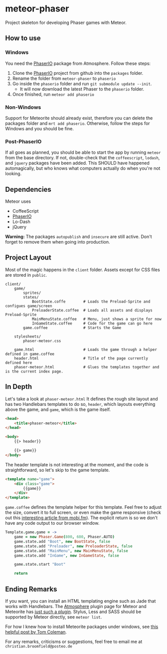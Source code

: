 meteor-phaser
=============

Project skeleton for developing Phaser games with Meteor.

## How to use

### Windows

You need the [PhaserIO](https://github.com/thinkong/meteor-phaser/) package from Atmosphere. Follow these steps:

1. Clone the [PhaserIO](https://github.com/thinkong/meteor-phaser/) project from github into the `packages` folder.
2. Rename the folder from `meteor-phaser` to `phaserio`
3. Go inside the `phaserio` folder and run `git submodule update --init`.
	- It will now download the latest Phaser to the `phaserio` folder.
4. Once finished, run `meteor add phaserio`

### Non-Windows

Support for Meteorite should already exist, therefore you can delete the packages folder and `mrt add phaserio`. Otherwise, follow the steps for Windows and you should be fine.

### Post-PhaserIO

If all goes as planned, you should be able to start the app by running `meteor` from the base directory. If not, double-check that the `coffeescript`, `lodash`, and `jquery` packages have been added. This SHOULD have happened automagically, but who knows what computers actually do when you're not looking.

## Dependencies

Meteor uses

- CoffeeScript
- [PhaserIO](https://github.com/thinkong/meteor-phaser/)
- Lo-Dash
- jQuery

**Warning:** The packages `autopublish` and `insecure` are still active. Don't forget to remove them when going into production.

## Project Layout

Most of the magic happens in the `client` folder. Assets except for CSS files are stored in `public`.

~~~
client/
	game/
		sprites/
		states/
			BootState.coffe        # Loads the Preload-Sprite and configues game/screen
			PreloaderState.coffee  # Loads all assets and displays Preload-Sprite
			MainMenuState.coffee   # Menu, just shows a sprite for now
			InGameState.coffee     # Code for the game can go here
		game.coffee	 			   # Starts the Game

	stylesheets/
		phaser-meteor.css

	game.html					   # Loads the game through a helper defined in game.coffee
	header.html					   # Title of the page currently defined here
	phaser-meteor.html			   # Glues the templates together and is the current index page.
~~~

## In Depth

Let's take a look at `phaser-meteor.html` It defines the rough site layout and has two Handlebars templates to do so, `header`, which layouts everything above the game, and `game`, which is the game itself.

~~~HTML
<head>
	<title>phaser-meteor</title>
</head>

<body>
	{{> header}}

	{{> game}}
</body>
~~~

The header template is not interesting at the moment, and the code is straightforward, so let's skip to the game template.

~~~HTML
<template name="game">
	<div class="game">
		{{game}}
	</div>
</template>
~~~

`game.coffee` defines the template helper for this template. Feel free to adjust the size, convert it to full screen, or even make the game responsive (check out this [interesting article from mobi.fm](https://mobi.fm/blog/responsive-full-screen-phaser-test-html5-canvas-phaser/)). The explicit return is so we don't have any code output to our browser window.

~~~CoffeeScript
Template.game.game = ->
	game = new Phaser.Game(800, 600, Phaser.AUTO)
	game.state.add "Boot", new BootState, false
	game.state.add "Preloader", new PreloaderState, false
	game.state.add "MainMenu", new MainMenuState, false
	game.state.add "InGame", new InGameState, false

	game.state.start "Boot"

	return
~~~

## Ending Remarks

If you want, you can install an HTML templating engine such as Jade that works with Handlebars. The [Atmosphere](https://atmospherejs.com) plugin page for Meteor and Meteorite has [just such a plugin](https://atmospherejs.com/package/jade-handlebars). Stylus, Less and SASS should be supported by Meteor directly, see `meteor list`.

For how I knew how to install Meteorite packages under windows, see [this helpful post by Tom Coleman](https://www.discovermeteor.com/blog/using-meteor-and-atmopshere-on-windows/).

For any remarks, criticisms or suggestions, feel free to email me at `christian.broomfield@posteo.de`